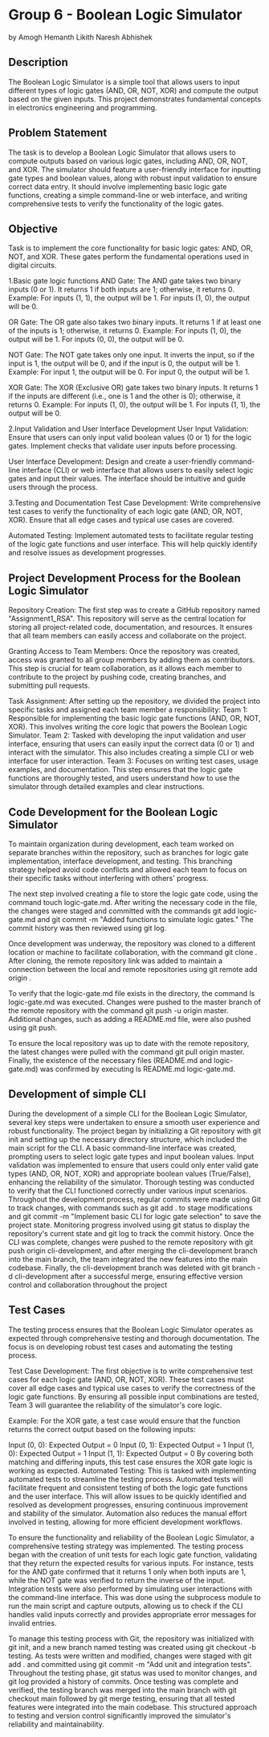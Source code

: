 # Group 6 - Boolean Logic Simulator
by Amogh Hemanth Likith Naresh Abhishek

## Description
The Boolean Logic Simulator is a simple tool that allows users to input different types of logic gates (AND, OR, NOT, XOR) and compute the output based on the given inputs. This project demonstrates fundamental concepts in electronics engineering and programming.

## Problem Statement
The task is to develop a Boolean Logic Simulator that allows users to compute outputs based on various logic gates, including AND, OR, NOT, and XOR. The simulator should feature a user-friendly interface for inputting gate types and boolean values, along with robust input validation to ensure correct data entry. It should involve implementing basic logic gate functions, creating a simple command-line or web interface, and writing comprehensive tests to verify the functionality of the logic gates. 

## Objective
Task is to implement the core functionality for basic logic gates: AND, OR, NOT, and XOR. These gates perform the fundamental operations used in digital circuits.

1.Basic gate logic functions
AND Gate:
The AND gate takes two binary inputs (0 or 1). It returns 1 if both inputs are 1; otherwise, it returns 0.
Example: For inputs (1, 1), the output will be 1. For inputs (1, 0), the output will be 0.

OR Gate:
The OR gate also takes two binary inputs. It returns 1 if at least one of the inputs is 1; otherwise, it returns 0.
Example: For inputs (1, 0), the output will be 1. For inputs (0, 0), the output will be 0.

NOT Gate:
The NOT gate takes only one input. It inverts the input, so if the input is 1, the output will be 0, and if the input is 0, the output will be 1.
Example: For input 1, the output will be 0. For input 0, the output will be 1.

XOR Gate:
The XOR (Exclusive OR) gate takes two binary inputs. It returns 1 if the inputs are different (i.e., one is 1 and the other is 0); otherwise, it returns 0.
Example: For inputs (1, 0), the output will be 1. For inputs (1, 1), the output will be 0.

2.Input Validation and User Interface Development
User Input Validation: Ensure that users can only input valid boolean values (0 or 1) for the logic gates. Implement checks that validate user inputs before processing.

User Interface Development: Design and create a user-friendly command-line interface (CLI) or web interface that allows users to easily select logic gates and input their values. The interface should be intuitive and guide users through the process.

3.Testing and Documentation
Test Case Development: Write comprehensive test cases to verify the functionality of each logic gate (AND, OR, NOT, XOR). Ensure that all edge cases and typical use cases are covered.

Automated Testing: Implement automated tests to facilitate regular testing of the logic gate functions and user interface. This will help quickly identify and resolve issues as development progresses.

## Project Development Process for the Boolean Logic Simulator

Repository Creation:
The first step was to create a GitHub repository named "Assignment1_RSA". This repository will serve as the central location for storing all project-related code, documentation, and resources. It ensures that all team members can easily access and collaborate on the project.

Granting Access to Team Members:
Once the repository was created, access was granted to all group members by adding them as contributors. This step is crucial for team collaboration, as it allows each member to contribute to the project by pushing code, creating branches, and submitting pull requests.

Task Assignment:
After setting up the repository, we divided the project into specific tasks and assigned each team member a responsibility:
Team 1: Responsible for implementing the basic logic gate functions (AND, OR, NOT, XOR). This involves writing the core logic that powers the Boolean Logic Simulator.
Team 2: Tasked with developing the input validation and user interface, ensuring that users can easily input the correct data (0 or 1) and interact with the simulator. This also includes creating a simple CLI or web interface for user interaction.
Team 3: Focuses on writing test cases, usage examples, and documentation. This step ensures that the logic gate functions are thoroughly tested, and users understand how to use the simulator through detailed examples and clear instructions.

## Code Development for the Boolean Logic Simulator

To maintain organization during development, each team worked on separate branches within the repository, such as branches for logic gate implementation, interface development, and testing. This branching strategy helped avoid code conflicts and allowed each team to focus on their specific tasks without interfering with others' progress.

The next step involved creating a file to store the logic gate code, using the command touch logic-gate.md. After writing the necessary code in the file, the changes were staged and committed with the commands git add logic-gate.md and git commit -m "Added functions to simulate logic gates." The commit history was then reviewed using git log.

Once development was underway, the repository was cloned to a different location or machine to facilitate collaboration, with the command git clone <repository-link>. After cloning, the remote repository link was added to maintain a connection between the local and remote repositories using git remote add origin <link>.

To verify that the logic-gate.md file exists in the directory, the command ls logic-gate.md was executed. Changes were pushed to the master branch of the remote repository with the command git push -u origin master. Additional changes, such as adding a README.md file, were also pushed using git push.

To ensure the local repository was up to date with the remote repository, the latest changes were pulled with the command git pull origin master. Finally, the existence of the necessary files (README.md and logic-gate.md) was confirmed by executing ls README.md logic-gate.md.

## Development of simple CLI 

During the development of a simple CLI for the Boolean Logic Simulator, several key steps were undertaken to ensure a smooth user experience and robust functionality. The project began by initializing a Git repository with git init and setting up the necessary directory structure, which included the main script for the CLI. A basic command-line interface was created, prompting users to select logic gate types and input boolean values. Input validation was implemented to ensure that users could only enter valid gate types (AND, OR, NOT, XOR) and appropriate boolean values (True/False), enhancing the reliability of the simulator. Thorough testing was conducted to verify that the CLI functioned correctly under various input scenarios. Throughout the development process, regular commits were made using Git to track changes, with commands such as git add . to stage modifications and git commit -m "Implement basic CLI for logic gate selection" to save the project state. Monitoring progress involved using git status to display the repository's current state and git log to track the commit history. Once the CLI was complete, changes were pushed to the remote repository with git push origin cli-development, and after merging the cli-development branch into the main branch, the team integrated the new features into the main codebase. Finally, the cli-development branch was deleted with git branch -d cli-development after a successful merge, ensuring effective version control and collaboration throughout the project

## Test Cases 
The testing process ensures that the Boolean Logic Simulator operates as expected through comprehensive testing and thorough documentation. The focus is on developing robust test cases and automating the testing process.

Test Case Development: The first objective is to write comprehensive test cases for each logic gate (AND, OR, NOT, XOR). These test cases must cover all edge cases and typical use cases to verify the correctness of the logic gate functions. By ensuring all possible input combinations are tested, Team 3 will guarantee the reliability of the simulator's core logic.

Example: For the XOR gate, a test case would ensure that the function returns the correct output based on the following inputs:

Input (0, 0): Expected Output = 0
Input (0, 1): Expected Output = 1
Input (1, 0): Expected Output = 1
Input (1, 1): Expected Output = 0
By covering both matching and differing inputs, this test case ensures the XOR gate logic is working as expected.
Automated Testing: This is tasked with implementing automated tests to streamline the testing process. Automated tests will facilitate frequent and consistent testing of both the logic gate functions and the user interface. This will allow issues to be quickly identified and resolved as development progresses, ensuring continuous improvement and stability of the simulator. Automation also reduces the manual effort involved in testing, allowing for more efficient development workflows.

To ensure the functionality and reliability of the Boolean Logic Simulator, a comprehensive testing strategy was implemented. The testing process began with the creation of unit tests for each logic gate function, validating that they return the expected results for various inputs. For instance, tests for the AND gate confirmed that it returns 1 only when both inputs are 1, while the NOT gate was verified to return the inverse of the input. Integration tests were also performed by simulating user interactions with the command-line interface. This was done using the subprocess module to run the main script and capture outputs, allowing us to check if the CLI handles valid inputs correctly and provides appropriate error messages for invalid entries.

To manage this testing process with Git, the repository was initialized with git init, and a new branch named testing was created using git checkout -b testing. As tests were written and modified, changes were staged with git add . and committed using git commit -m "Add unit and integration tests". Throughout the testing phase, git status was used to monitor changes, and git log provided a history of commits. Once testing was complete and verified, the testing branch was merged into the main branch with git checkout main followed by git merge testing, ensuring that all tested features were integrated into the main codebase. This structured approach to testing and version control significantly improved the simulator's reliability and maintainability.


